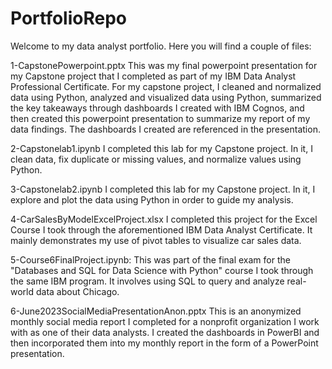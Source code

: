 # PortfolioRepo

Welcome to my data analyst portfolio. Here you will find a couple of files:

1-CapstonePowerpoint.pptx
This was my final powerpoint presentation for my Capstone project that I completed as part of my IBM Data Analyst Professional Certificate. For my capstone project, I cleaned and normalized data using Python, analyzed and visualized data using Python, summarized the key takeaways through dashboards I created with IBM Cognos, and then created this powerpoint presentation to summarize my report of my data findings. The dashboards I created are referenced in the presentation. 

2-Capstonelab1.ipynb
I completed this lab for my Capstone project. In it, I clean data, fix duplicate or missing values, and normalize values using Python.

3-Capstonelab2.ipynb
I completed this lab for my Capstone project. In it, I explore and plot the data using Python in order to guide my analysis. 

4-CarSalesByModelExcelProject.xlsx
I completed this project for the Excel Course I took through the aforementioned IBM Data Analyst Certificate. It mainly demonstrates my use of pivot tables to visualize car sales data. 

5-Course6FinalProject.ipynb: This was part of the final exam for the "Databases and SQL for Data Science with Python" course I took through the same IBM program. It involves using SQL to query and analyze real-world data about Chicago. 

6-June2023SocialMediaPresentationAnon.pptx
This is an anonymized monthly social media report I completed for a nonprofit organization I work with as one of their data analysts. I created the dashboards in PowerBI and then incorporated them into my monthly report in the form of a PowerPoint presentation. 
